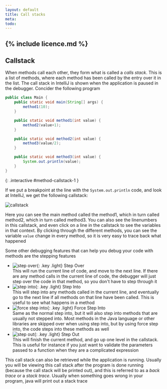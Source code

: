 ```yaml
---
layout: default
title: Call stacks
meta: 
todo: 
---
```

{% include licence.md %}
---
## Callstack

When methods call each other, they form what is called a *calls stack*. This is a list of methods, where each method has been called by the entry over it in the list. The call stack in IntelliJ is shown when the application is paused in the debugger. Concider the following program

```java
public class Main {
    public static void main(String[] args) {
        method1(10);
    }

    public static void method1(int value) {
        method2(value+1);
    }

    public static void method2(int value) {
        method3(value/2);
    }

    public static void method3(int value) {
        System.out.println(value);
    }
}
```
{: .interactive #method-callstack-1 }

If we put a breakpoint at the line with the `System.out.println` code, and look at IntelliJ, we get the following callstack:

![callstack]({{site.baseurl}}/images/callstack.png)

Here you can see the main method called the method1, which in turn called method2, which in turn called method3. You can also see the linenumbers in this callstack, and even click on a line in the callstack to see the variables in that context. By clicking through the different methods, you can see the variable `value` change in every method, so it is very easy to trace back what happened

Some other debugging features that can help you debug your code with methods are the stepping features

- ![step over]({{site.baseurl}}/images/step_over.png){: .key .light} Step Over  
  This will run the current line of code, and move to the next line. If there are any method calls in the current line of code, the debugger will just step over the code in that method, so you don't have to step through it
- ![step into]({{site.baseurl}}/images/step_into.png){: .key .light} Step Into  
  This will step into any methods called in the current line, and eventually go to the next line if all methods on that line have been called. This is useful to see what happens in a method 
- ![force step into]({{site.baseurl}}/images/force_step_into.png){: .key .light} Force Step Into  
  Same as the normal step into, but it will also step into methods that are usually not stepped into. Most methods in the Java language or other libraries are skipped over when using step into, but by using force step into, the code steps into these methods as well
- ![step out]({{site.baseurl}}/images/step_out.png){: .key .light} Step Out  
  This will finish the current method, and go up one level in the callstack. This is useful for instance if you just want to validate the parameters passed to a function when they are a complicated expression

This call stack can also be retrieved while the application is running. Usually you will be viewing this call stack after the program is done running (because the call stack will be printed out), and this is referred to as a *back trace* or a *stack trace*. Usually when something goes wrong in your program, java will print out a stack trace


